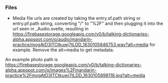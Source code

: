 ### Files

- Media file urls are created by taking the entry.sf.path string or entry.pf.path string, converting "/" to "%2F" and then plugging it into the url seen in \_Audio.svelte, resulting in https://firebasestorage.googleapis.com/v0/b/talking-dictionaries-alpha.appspot.com/o/audio/mandarin-practice/mogAtD3lTCtkuwj7tLDD_1630105846753.wav?alt=media for example. Remove the alt=media to get metadata.

An example photo path is https://firebasestorage.googleapis.com/v0/b/talking-dictionaries-alpha.appspot.com/o/images%2Fmandarin-practice%2FmogAtD3lTCtkuwj7tLDD_1630105898118.jpg?alt=media
